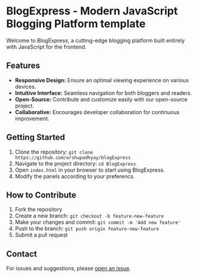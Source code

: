# BlogExpress - Modern JavaScript Blogging Platform template

Welcome to BlogExpress, a cutting-edge blogging platform built entirely with JavaScript for the frontend.

## Features
- **Responsive Design:** Ensure an optimal viewing experience on various devices.
- **Intuitive Interface:** Seamless navigation for both bloggers and readers.
- **Open-Source:** Contribute and customize easily with our open-source project.
- **Collaborative:** Encourages developer collaboration for continuous improvement.

## Getting Started
1. Clone the repository: `git clone https://github.com/arshupadhyay/blogExpress`
2. Navigate to the project directory: `cd BlogExpress`
3. Open `index.html` in your browser to start using BlogExpress.
4. Modify the panels according to your preferencs.

## How to Contribute
1. Fork the repository
2. Create a new branch: `git checkout -b feature-new-feature`
3. Make your changes and commit: `git commit -m 'Add new feature'`
4. Push to the branch: `git push origin feature-new-feature`
5. Submit a pull request


## Contact
For issues and suggestions, please [open an issue](https://github.com/arshupadhyay/BlogExpress/issues).

